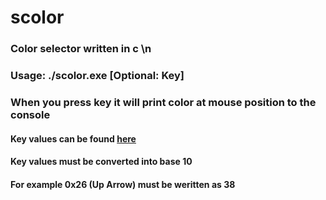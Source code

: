 # scolor
### Color selector written in c \n
### Usage: ./scolor.exe [Optional: Key]
### When you press key it will print color at mouse position to the console
#### Key values can be found [here](https://docs.microsoft.com/en-us/windows/win32/inputdev/virtual-key-codes)
#### Key values must be converted into base 10
#### For example 0x26	(Up Arrow) must be weritten as 38
